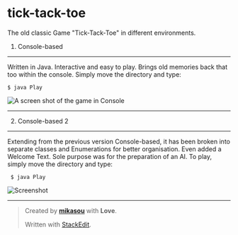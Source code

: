 # **tick-tack-toe**
The old classic Game "Tick-Tack-Toe" in different environments.

1. Console-based
-------
Written in Java. Interactive and easy to play. Brings old memories back that too within the console. Simply move the directory and type:

    $ java Play
   
![A screen shot of the game in Console](https://soumikpradhan.files.wordpress.com/2015/07/screenshot-from-2015-07-01-050027.png?w=700)


----------

2. Console-based 2
------------------
Extending from the previous version Console-based, it has been broken into separate classes and Enumerations for better organisation. Even added a Welcome Text. Sole purpose was for the preparation of an AI. To play, simply move the directory and type:

     $ java Play
 
![Screenshot](https://soumikpradhan.files.wordpress.com/2015/07/screenshot-from-2015-07-01-175339.png?w=624)


----------


> Created by **[mikasou](www.soumikpradhan.wordpress.com)** with **Love**.
> 
> Written with [StackEdit](https://stackedit.io/).

